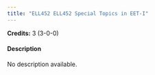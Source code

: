```yaml
---
title: "ELL452 ELL452 Special Topics in EET-I"
---
```

**Credits:** 3 (3-0-0)

#### Description
No description available.